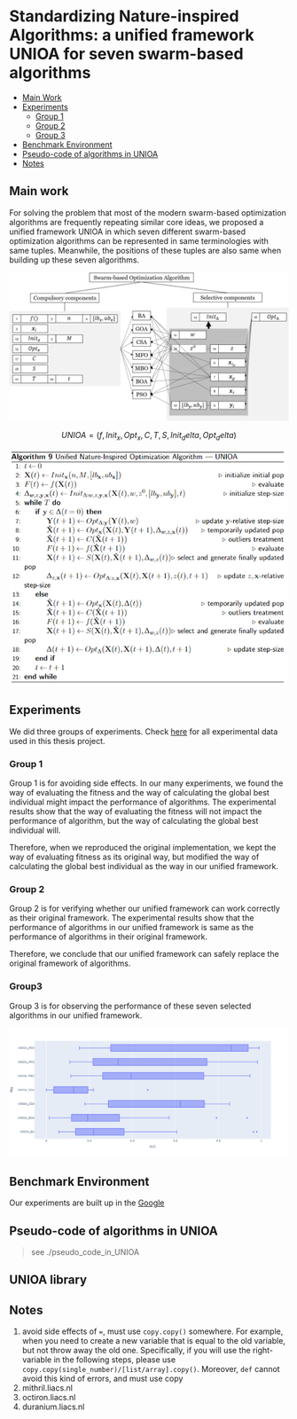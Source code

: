 # Standardizing Nature-inspired Algorithms: a unified framework UNIOA for seven swarm-based algorithms
- [ Main Work ](#ov)
- [ Experiments ](#ep)
  - [ Group 1 ](#ep1)
  - [ Group 2 ](#ep2)
  - [ Group 3 ](#ep3)
- [ Benchmark Environment ](#env)
- [ Pseudo-code of algorithms in UNIOA ](#pse)
- [ Notes ](#note)

<a name="ov"></a>
## Main work
For solving the problem that most of the modern swarm-based optimization algorithms are frequently repeating similar core ideas, we proposed a unified framework UNIOA in which seven different swarm-based optimization algorithms can be represented in same terminologies with same tuples. Meanwhile, the positions of these tuples are also same when building up these seven algorithms.

![20_unified_term](20_unified_term.png)

```math
UNIOA = (f, Init_x, Opt_x, C, T, S, Init_delta, Opt_delta)
```
![UNIOA_pseudocode](UNIOA_pseudocode.png)

<a name="ep"></a>
## Experiments 
We did three groups of experiments. Check [here](https://surfdrive.surf.nl/files/index.php/s/sffBTtaFT5Yynrx) for all experimental data used in this thesis project.

<a name="ep1"></a>
### Group 1 
Group 1 is for avoiding side effects. In our many experiments, we found the way of evaluating the fitness and the way of calculating the global best individual might impact the performance of algorithms. The experimental results show that the way of evaluating the fitness will not impact the performance of algorithm, but the way of calculating the global best individual will.

Therefore, when we reproduced the original implementation, we kept the way of evaluating fitness as its original way, but modified the way of calculating the global best individual as the way in our unified framework.

<a name="ep2"></a>
### Group 2 
Group 2 is for verifying whether our unified framework can work correctly as their original framework. The experimental results show that the performance of algorithms in our unified framework is same as the performance of algorithms in their original framework.

Therefore, we conclude that our unified framework can safely replace the original framework of algorithms. 

<a name="ep3"></a>
### Group3 
Group 3 is for observing the performance of these seven selected algorithms in our unified framework. 


![va_dim_5](vs_dim_5.png)


<a name="pse"></a>
## Benchmark Environment
Our experiments are built up in the <a href="https://www.google.com/" target="_blank">Google</a>


<a name="env"></a>
## Pseudo-code of algorithms in UNIOA
> see ./pseudo_code_in_UNIOA


<a name="package"></a>
## UNIOA library





<a name="note"></a>
## Notes
1. avoid side effects of ``=``, must use ``copy.copy()`` somewhere. For example, when you need to create a new variable that is equal to the old variable, but not throw away the old one. Specifically, if you will use the right-variable in the following steps, please use ```copy.copy(single_number)/[list/array].copy()```. Moreover, ``def`` cannot avoid this kind of errors, and must use copy
2. mithril.liacs.nl
3. octiron.liacs.nl
4. duranium.liacs.nl